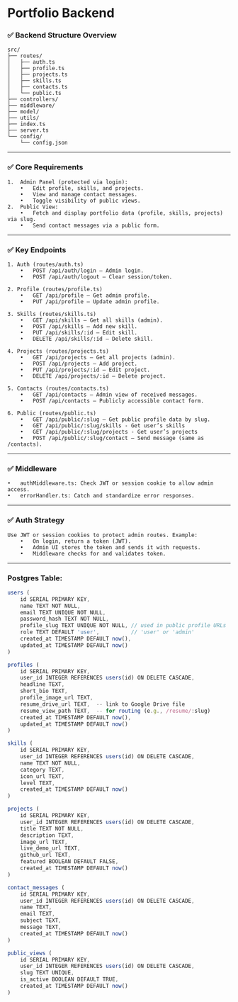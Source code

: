 # Portfolio Backend

### ✅ Backend Structure Overview
```
src/
├── routes/
│   ├── auth.ts
│   ├── profile.ts
│   ├── projects.ts
│   ├── skills.ts
│   ├── contacts.ts
│   └── public.ts
├── controllers/
├── middleware/
├── model/
├── utils/
├── index.ts
├── server.ts
└── config/
    └── config.json
```

***

### ✅ Core Requirements
	1.	Admin Panel (protected via login):
        •	Edit profile, skills, and projects.
        •	View and manage contact messages.
        •	Toggle visibility of public views.
	2.	Public View:
        •	Fetch and display portfolio data (profile, skills, projects) via slug.
        •	Send contact messages via a public form.

***

### ✅ Key Endpoints
    1. Auth (routes/auth.ts)
        •	POST /api/auth/login – Admin login.
        •	POST /api/auth/logout – Clear session/token.

    2. Profile (routes/profile.ts)
        •	GET /api/profile – Get admin profile.
        •	PUT /api/profile – Update admin profile.

    3. Skills (routes/skills.ts)
        •	GET /api/skills – Get all skills (admin).
        •	POST /api/skills – Add new skill.
        •	PUT /api/skills/:id – Edit skill.
        •	DELETE /api/skills/:id – Delete skill.

    4. Projects (routes/projects.ts)
        •	GET /api/projects – Get all projects (admin).
        •	POST /api/projects – Add project.
        •	PUT /api/projects/:id – Edit project.
        •	DELETE /api/projects/:id – Delete project.

    5. Contacts (routes/contacts.ts)
        •	GET /api/contacts – Admin view of received messages.
        •	POST /api/contacts – Publicly accessible contact form.

    6. Public (routes/public.ts)
        •	GET /api/public/:slug – Get public profile data by slug.
        •	GET /api/public/:slug/skills - Get user’s skills
        •	GET /api/public/:slug/projects - Get user’s projects
        •	POST /api/public/:slug/contact – Send message (same as /contacts).

***

### ✅ Middleware
	•	authMiddleware.ts: Check JWT or session cookie to allow admin access.
	•	errorHandler.ts: Catch and standardize error responses.

***

### ✅ Auth Strategy

    Use JWT or session cookies to protect admin routes. Example:
        •	On login, return a token (JWT).
        •	Admin UI stores the token and sends it with requests.
        •	Middleware checks for and validates token.

***


### Postgres Table:
```typescript
users (
    id SERIAL PRIMARY KEY,
    name TEXT NOT NULL,
    email TEXT UNIQUE NOT NULL,
    password_hash TEXT NOT NULL,
    profile_slug TEXT UNIQUE NOT NULL, // used in public profile URLs
    role TEXT DEFAULT 'user',          // 'user' or 'admin'
    created_at TIMESTAMP DEFAULT now(),
    updated_at TIMESTAMP DEFAULT now()
)
```
```typescript
profiles (
    id SERIAL PRIMARY KEY,
    user_id INTEGER REFERENCES users(id) ON DELETE CASCADE,
    headline TEXT,
    short_bio TEXT,
    profile_image_url TEXT,
    resume_drive_url TEXT,  -- link to Google Drive file
    resume_view_path TEXT,  -- for routing (e.g., /resume/:slug)
    created_at TIMESTAMP DEFAULT now(),
    updated_at TIMESTAMP DEFAULT now()
)
```
```typescript
skills (
    id SERIAL PRIMARY KEY,
    user_id INTEGER REFERENCES users(id) ON DELETE CASCADE,
    name TEXT NOT NULL,
    category TEXT,
    icon_url TEXT,
    level TEXT,
    created_at TIMESTAMP DEFAULT now()
)
```
```typescript
projects (
    id SERIAL PRIMARY KEY,
    user_id INTEGER REFERENCES users(id) ON DELETE CASCADE,
    title TEXT NOT NULL,
    description TEXT,
    image_url TEXT,
    live_demo_url TEXT,
    github_url TEXT,
    featured BOOLEAN DEFAULT FALSE,
    created_at TIMESTAMP DEFAULT now()
)
```
```typescript
contact_messages (
    id SERIAL PRIMARY KEY,
    user_id INTEGER REFERENCES users(id) ON DELETE CASCADE,
    name TEXT,
    email TEXT,
    subject TEXT,
    message TEXT,
    created_at TIMESTAMP DEFAULT now()
)
```
```typescript
public_views (
    id SERIAL PRIMARY KEY,
    user_id INTEGER REFERENCES users(id) ON DELETE CASCADE,
    slug TEXT UNIQUE,
    is_active BOOLEAN DEFAULT TRUE,
    created_at TIMESTAMP DEFAULT now()
)
```
